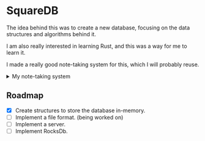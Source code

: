 # SquareDB
The idea behind this was to create a new database, focusing on the data structures and algorithms behind it.

I am also really interested in learning Rust, and this was a way for me to learn it.

I made a really good note-taking system for this, which I will probably reuse.

<details>

<summary>My note-taking system</summary>

- For markdown notes I use [Vimwiki](https://vimwiki.github.io/vimwikiwiki)
- For a kanban board I use [Nullboard](https://nullboard.io/preview)
- For whiteboards I use [Excalidraw](https://excalidraw.com)
- For diagrams I use [Nomnoml](https://nomnoml.com)

</details>

## Roadmap
- [X] Create structures to store the database in-memory.
- [ ] Implement a file format. (being worked on)
- [ ] Implement a server.
- [ ] Implement RocksDb.
